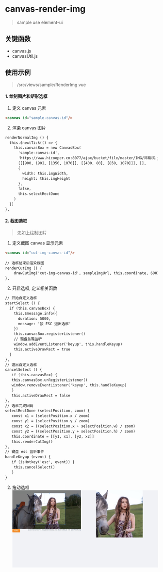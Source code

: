 # canvas-render-img
> sample use element-ui


## 关键函数
- canvas.js
- canvasUtil.js

## 使用示例
> /src/views/sample/RenderImg.vue

#### 1. 绘制图片和矩形选框

1. 定义 canvas 元素

````html
<canvas id="sample-canvas-id"/>
````

2. 渲染 canvas 图片

````html
renderNormalImg () {
  this.$nextTick(() => {
    this.canvasBox = new CanvasBox(
      'sample-canvas-id',
      'https://www.hicooper.cn:8077/ajax/bucket/file/master/IMG/邓紫棋.jpg',
      [[[900, 190], [1350, 1070]], [[400, 80], [850, 1070]]], [],
      {
        width: this.imgWidth,
        height: this.imgHeight
      },
      false,
      this.selectRectDone
    )
  })
},
````

#### 2. 截图选框
> 先如上绘制图片
1. 定义截图 canvas 显示元素

````html
<canvas id="cut-img-canvas-id"/>

// 选框结束后渲染截图
renderCutImg () {
    drawCutImg('cut-img-canvas-id', sampleImgUrl, this.coordinate, 600)
},
````

2. 开启选框, 定义相关函数
````html
// 开始自定义选框
startSelect () {
  if (this.canvasBox) {
    this.$message.info({
      duration: 5000,
      message: '按 ESC 退出选框'
    })
    this.canvasBox.registerListener()
    // 键盘按键监听
    window.addEventListener('keyup', this.handleKeyup)
    this.activeDrawRect = true
  }
},
// 退出自定义选框
cancelSelect () {
   if (this.canvasBox) {
   this.canvasBox.unRegisterListener()
   window.removeEventListener('keyup', this.handleKeyup)
   }
   this.activeDrawRect = false
},
// 选框完成回调
selectRectDone (selectPosition, zoom) {
   const x1 = (selectPosition.x / zoom)
   const y1 = (selectPosition.y / zoom)
   const x2 = ((selectPosition.x + selectPosition.w) / zoom)
   const y2 = ((selectPosition.y + selectPosition.h) / zoom)
   this.coordinate = [[y1, x1], [y2, x2]]
   this.renderCutImg()
},
// 键盘 esc 监听事件
handleKeyup (event) {
   if (isHotkey('esc', event)) {
    this.cancelSelect()
   }
}
````


2. 拖动选框
   ![示例](docs/img.jpg)






